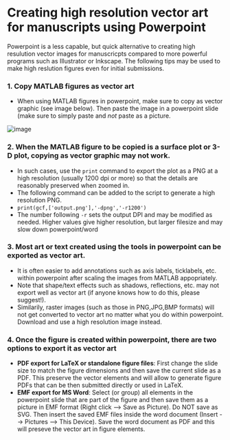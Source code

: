 # Creating high resolution vector art for manuscripts using Powerpoint 

Powerpoint is a less capable, but quick alternative to creating high resulution vector images for manuscricpts compared to more powerful programs such as Illustrator or Inkscape. The following tips may be used to make high reslution figures even for initial submissions.
 
### 1. Copy MATLAB figures as vector art
- When using MATLAB figures in powerpoint, make sure to copy as vector graphic (see image below). Then paste the image in a powerpoint slide (make sure to simply paste and *not* paste as a picture.

![image](https://user-images.githubusercontent.com/79334732/148457080-57d493f0-55ed-4f35-951a-2b0cf1f9bef5.png)

### 2. When the MATLAB figure to be copied is a surface plot or 3-D plot, copying as vector graphic may not work. 
- In such cases, use the `print` command to export the plot as a PNG at a high resolution (usually 1200 dpi or more) so that the details are reasonably preserved when zoomed in. 
- The following command can be added to the script to generate a high resolution PNG.
- `print(gcf,['output.png'],'-dpng','-r1200')`
- The number following `-r` sets the output DPI and may be modified as needed. Higher values give higher resolution, but larger filesize and may slow down powerpoint/word 
  
### 3. Most art or text created using the tools in powerpoint can be exported as vector art. 
- It is often easier to add annotations such as axis labels, ticklabels, etc. within powerpoint after scaling the images from MATLAB appopriately.
- Note that shape/text effects such as shadows, reflections, etc. may not export well as vector art (if anyone knows how to do this, please suggest!).
- Similarily, raster images (such as those in PNG,JPG,BMP formats) will not get converted to vector art no matter what you do within powerpoint. Download and use a high resolution image instead.

### 4. Once the figure is created within powerpoint, there are two options to export it as vector art
- **PDF export for LaTeX or standalone figure files**: First change the slide size to match the figure dimensions and then save the current slide as a PDF. This preserve the vector elements and will allow to generate figure PDFs that can be then submitted directly or used in LaTeX.
- **EMF export for MS Word**: Select (or group) all elements in the powerpoint slide that are part of the figure and then save them as a picture in EMF format (Right click --> Save as Picture). Do NOT save as SVG. Then insert the saved EMF files inside the word document (Insert --> Pictures --> This Device). Save the word document as PDF and this will preseve the vector art in figure elements.
